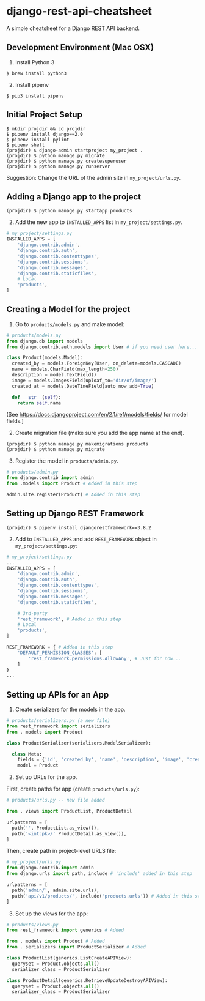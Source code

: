 # django-rest-api-cheatsheet
A simple cheatsheet for a Django REST API backend.

## Development Environment (Mac OSX)
1. Install Python 3
```
$ brew install python3
```
2. Install pipenv
```
$ pip3 install pipenv
```

## Initial Project Setup
```
$ mkdir projdir && cd projdir
$ pipenv install django==2.0
$ pipenv install pylint
$ pipenv shell
(projdir) $ django-admin startproject my_project .
(projdir) $ python manage.py migrate
(projdir) $ python manage.py createsuperuser
(projdir) $ python manage.py runserver
```
Suggestion: Change the URL of the admin site in ```my_project/urls.py```.

## Adding a Django app to the project
```
(projdir) $ python manage.py startapp products
```
2. Add the new app to ```INSTALLED_APPS``` list in ```my_project/settings.py```.
```python
# my_project/settings.py
INSTALLED_APPS = [
    'django.contrib.admin',
    'django.contrib.auth',
    'django.contrib.contenttypes',
    'django.contrib.sessions',
    'django.contrib.messages',
    'django.contrib.staticfiles',
    # Local
    'products',
]
```

## Creating a Model for the project
1. Go to ```products/models.py``` and make model:
```python
# products/models.py
from django.db import models
from django.contrib.auth.models import User # if you need user here...

class Product(models.Model):
  created_by = models.ForeignKey(User, on_delete=models.CASCADE)
  name = models.CharField(max_length=250)
  description = model.TextField()
  image = models.ImagesField(uploaf_to='dir/of/image/')
  created_at = models.DateTimeField(auto_now_add=True)

  def __str__(self):
    return self.name
```
(See https://docs.djangoproject.com/en/2.1/ref/models/fields/ for model fields.] 

2. Create migration file (make sure you add the app name at the end).
```
(projdir) $ python manage.py makemigrations products
(projdir) $ python manage.py migrate
```

3. Register the model in ```products/admin.py```.
```python
# products/admin.py
from django.contrib import admin
from .models import Product # Added in this step

admin.site.register(Product) # Added in this step
```

## Setting up Django REST Framework
```unix
(projdir) $ pipenv install djangorestframework==3.8.2
```
2. Add to ```INSTALLED_APPS``` and add ```REST_FRAMEWORK``` object in ```my_project/settings.py```:
```python
# my_project/settings.py
...
INSTALLED_APPS = [
    'django.contrib.admin',
    'django.contrib.auth',
    'django.contrib.contenttypes',
    'django.contrib.sessions',
    'django.contrib.messages',
    'django.contrib.staticfiles',

    # 3rd-party
    'rest_framework', # Added in this step
    # Local
    'products', 
]

REST_FRAMEWORK = { # Added in this step
    'DEFAULT_PERMISSION_CLASSES': [
        'rest_framework.permissions.AllowAny', # Just for now...
    ]
}
...
```

## Setting up APIs for an App
1. Create serializers for the models in the app.

```python
# products/serializers.py (a new file)
from rest_framework import serializers
from . models import Product

class ProductSerializer(serializers.ModelSerializer):

  class Meta:
    fields = {'id', 'created_by', 'name', 'description', 'image', 'created_at', }
    model = Product
```

2. Set up URLs for the app.

First, create paths for app (create ```products/urls.py```):

```python
# products/urls.py -- new file added

from . views import ProductList, ProductDetail

urlpatterns = [
  path('', ProductList.as_view()),
  path('<int:pk>/' ProductDetail.as_view()),
]
```

Then, create path in project-level URLS file:
```python
# my_project/urls.py
from django.contrib.import admin
from django.urls import path, include # 'include' added in this step

urlpatterns = [
  path('admin/', admin.site.urls),
  path('api/v1/products/', include('products.urls')) # Added in this step
]
```

3. Set up the views for the app:
```python
# products/views.py
from rest_framework import generics # Added

from . models import Product # Added
from . serializers import ProductSerializer # Added

class ProductList(generics.ListCreateAPIView):
  queryset = Product.objects.all()
  serializer_class = ProductSerializer

class ProductDetail(generics.RetrieveUpdateDestroyAPIView):
  queryset = Product.objects.all()
  serializer_class = ProductSerializer
```
